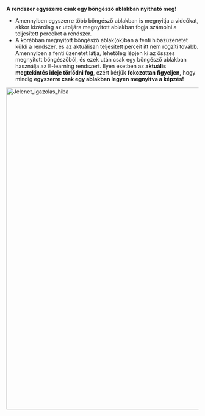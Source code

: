 **A rendszer egyszerre csak egy böngésző ablakban nyitható meg!**  

* Amennyiben egyszerre több böngésző ablakban is megnyitja a videókat, akkor kizárólag az utoljára megnyitott ablakban fogja számolni a teljesített perceket a rendszer. 
* A korábban megnyitott böngésző ablak(ok)ban a fenti hibazüzenetet küldi a rendszer, és az aktuálisan teljesített perceit itt nem rögzíti tovább. Amennyiben a fenti üzenetet látja, lehetőleg lépjen ki az összes megnyitott böngészőből, és ezek után csak egy böngésző ablakban használja az E-learning rendszert. Ilyen esetben az **aktuális megtekintés ideje törlődni fog**, ezért kérjük **fokozottan figyeljen,** hogy mindig **egyszerre csak egy ablakban legyen megnyitva a képzés!**

<img width="1490" height="843" alt="Jelenet_igazolas_hiba" src="https://github.com/user-attachments/assets/c639cee6-e9cd-48ba-ad11-0f7941de5b3f" />
